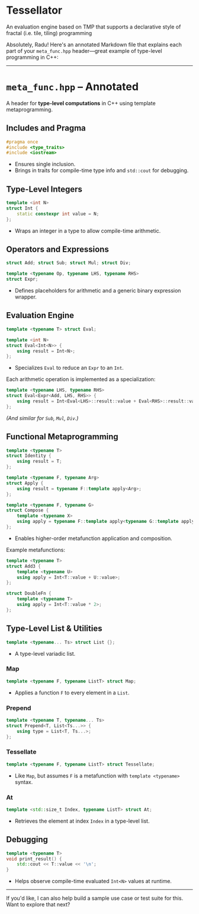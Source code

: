 # Tessellator
An evaluation engine based on TMP that supports a declarative style of fractal (i.e. tile, tiling) programming

Absolutely, Radu! Here's an annotated Markdown file that explains each part of your `meta_func.hpp` header—great example of type-level programming in C++:

---

# `meta_func.hpp` – Annotated

A header for **type-level computations** in C++ using template metaprogramming.

## Includes and Pragma

```cpp
#pragma once
#include <type_traits>
#include <iostream>
```
- Ensures single inclusion.
- Brings in traits for compile-time type info and `std::cout` for debugging.

## Type-Level Integers

```cpp
template <int N>
struct Int {
    static constexpr int value = N;
};
```
- Wraps an integer in a type to allow compile-time arithmetic.

## Operators and Expressions

```cpp
struct Add; struct Sub; struct Mul; struct Div;

template <typename Op, typename LHS, typename RHS>
struct Expr;
```
- Defines placeholders for arithmetic and a generic binary expression wrapper.

## Evaluation Engine

```cpp
template <typename T> struct Eval;

template <int N>
struct Eval<Int<N>> {
    using result = Int<N>;
};
```
- Specializes `Eval` to reduce an `Expr` to an `Int`.

Each arithmetic operation is implemented as a specialization:

```cpp
template <typename LHS, typename RHS>
struct Eval<Expr<Add, LHS, RHS>> {
    using result = Int<Eval<LHS>::result::value + Eval<RHS>::result::value>;
};
```
_(And similar for `Sub`, `Mul`, `Div`.)_

## Functional Metaprogramming

```cpp
template <typename T>
struct Identity {
    using result = T;
};

template <typename F, typename Arg>
struct Apply {
    using result = typename F::template apply<Arg>;
};

template <typename F, typename G>
struct Compose {
    template <typename X>
    using apply = typename F::template apply<typename G::template apply<X>>;
};
```
- Enables higher-order metafunction application and composition.

Example metafunctions:

```cpp
template <typename T>
struct Add3 {
    template <typename U>
    using apply = Int<T::value + U::value>;
};

struct DoubleFn {
    template <typename T>
    using apply = Int<T::value * 2>;
};
```

## Type-Level List & Utilities

```cpp
template <typename... Ts> struct List {};
```
- A type-level variadic list.

### Map

```cpp
template <typename F, typename ListT> struct Map;
```
- Applies a function `F` to every element in a `List`.

### Prepend

```cpp
template <typename T, typename... Ts>
struct Prepend<T, List<Ts...>> {
    using type = List<T, Ts...>;
};
```

### Tessellate

```cpp
template <typename F, typename ListT> struct Tessellate;
```
- Like `Map`, but assumes `F` is a metafunction with `template <typename>` syntax.

### At

```cpp
template <std::size_t Index, typename ListT> struct At;
```
- Retrieves the element at index `Index` in a type-level list.

## Debugging

```cpp
template <typename T>
void print_result() {
    std::cout << T::value << '\n';
}
```
- Helps observe compile-time evaluated `Int<N>` values at runtime.

---

If you'd like, I can also help build a sample use case or test suite for this. Want to explore that next?
